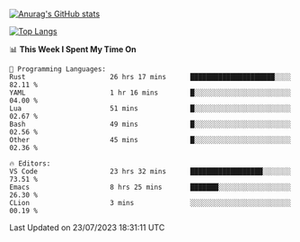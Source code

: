 [![Anurag's GitHub stats](https://github-readme-stats.vercel.app/api?username=wugouzi&count_private=true)](https://github.com/anuraghazra/github-readme-stats)

[![Top Langs](https://github-readme-stats.vercel.app/api/top-langs/?username=wugouzi&layout=compact&count_private=true&hide=html)](https://github.com/anuraghazra/github-readme-stats)

<!--START_SECTION:waka-->
📊 **This Week I Spent My Time On** 

```text
💬 Programming Languages: 
Rust                     26 hrs 17 mins      █████████████████████░░░░   82.11 % 
YAML                     1 hr 16 mins        █░░░░░░░░░░░░░░░░░░░░░░░░   04.00 % 
Lua                      51 mins             █░░░░░░░░░░░░░░░░░░░░░░░░   02.67 % 
Bash                     49 mins             █░░░░░░░░░░░░░░░░░░░░░░░░   02.56 % 
Other                    45 mins             █░░░░░░░░░░░░░░░░░░░░░░░░   02.36 % 

🔥 Editors: 
VS Code                  23 hrs 32 mins      ██████████████████░░░░░░░   73.51 % 
Emacs                    8 hrs 25 mins       ███████░░░░░░░░░░░░░░░░░░   26.30 % 
CLion                    3 mins              ░░░░░░░░░░░░░░░░░░░░░░░░░   00.19 % 
```


 Last Updated on 23/07/2023 18:31:11 UTC
<!--END_SECTION:waka-->

<!--
**wugouzi/wugouzi** is a ✨ _special_ ✨ repository because its `README.md` (this file) appears on your GitHub profile.

Here are some ideas to get you started:

- 🔭 I’m currently working on ...
- 🌱 I’m currently learning ...
- 👯 I’m looking to collaborate on ...
- 🤔 I’m looking for help with ...
- 💬 Ask me about ...
- 📫 How to reach me: ...
- 😄 Pronouns: ...
- ⚡ Fun fact: ...
-->
